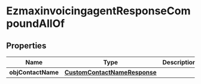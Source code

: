

# EzmaxinvoicingagentResponseCompoundAllOf

## Properties

Name | Type | Description | Notes
------------ | ------------- | ------------- | -------------
**objContactName** | [**CustomContactNameResponse**](CustomContactNameResponse.md) |  | 




